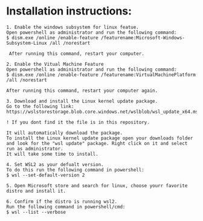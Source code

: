 # Installation instructions:

    1. Enable the windows subsystem for linux featue.
    Open powershell as administrator and run the following command:
    $ dism.exe /online /enable-feature /featurename:Microsoft-Windows-Subsystem-Linux /all /norestart
    
     After running this command, restart your computer.

    2. Enable the Vitual Machine Feature
    Open powershell as administrator and run the following command:
    $ dism.exe /online /enable-feature /featurename:VirtualMachinePlatform /all /norestart

    After running this command, restart your computer again.

    3. Download and install the Linux kernel update package.
    Go to the following link:
    https://wslstorestorage.blob.core.windows.net/wslblob/wsl_update_x64.msi
    
    ! If you dont find it the file is in this repository.

    It will automatically download the package.
    To install the Linux kernel update package open your downloads folder and look for the "wsl update" package. Right click on it and select run as administrator.
    It will take some time to install.

    4. Set WSL2 as your defualt version.
    To do this run the following command in powershell:
    $ wsl --set-default-version 2

    5. Open Microsoft store and search for linux, choose yourr favorite distro and install it.

    6. Confirm if the distro is running wsl2.
    Run the following command in powershell/cmd:
    $ wsl --list --verbose
